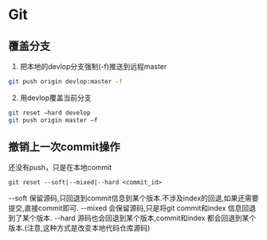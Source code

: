 # Git

## 覆盖分支
1. 把本地的devlop分支强制(-f)推送到远程master
```sh
git push origin devlop:master -f 
```
2. 用devlop覆盖当前分支
```sh
git reset –hard develop
git push origin master –f
```

## 撤销上一次commit操作

还没有push，只是在本地commit

```
git reset --soft|--mixed|--hard <commit_id>
```

--soft   保留源码,只回退到commit信息到某个版本.不涉及index的回退,如果还需要提交,直接commit即可.
--mixed    会保留源码,只是将git commit和index 信息回退到了某个版本.
--hard    源码也会回退到某个版本,commit和index 都会回退到某个版本.(注意,这种方式是改变本地代码仓库源码)
